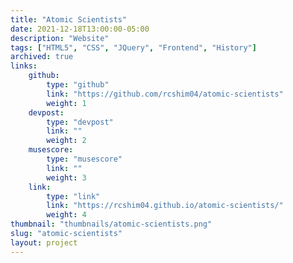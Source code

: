 ```yaml
---
title: "Atomic Scientists"
date: 2021-12-18T13:00:00-05:00
description: "Website"
tags: ["HTML5", "CSS", "JQuery", "Frontend", "History"]
archived: true
links: 
    github: 
        type: "github"
        link: "https://github.com/rcshim04/atomic-scientists"
        weight: 1
    devpost:
        type: "devpost"
        link: ""
        weight: 2
    musescore:
        type: "musescore"
        link: ""
        weight: 3
    link:
        type: "link"
        link: "https://rcshim04.github.io/atomic-scientists/"
        weight: 4
thumbnail: "thumbnails/atomic-scientists.png"
slug: "atomic-scientists"
layout: project
---
```


